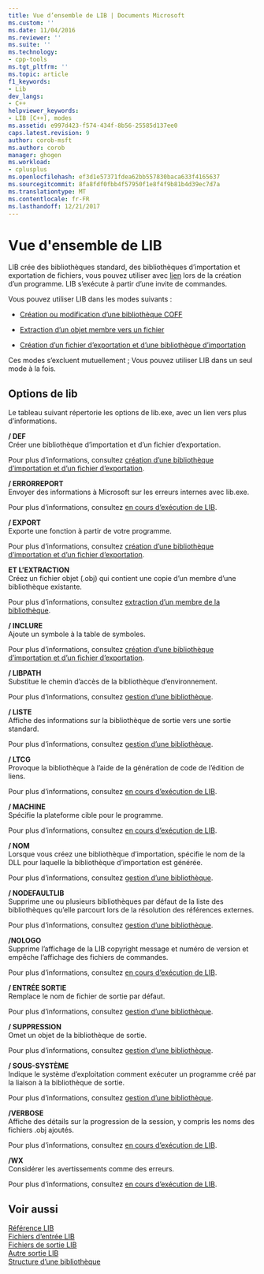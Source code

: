 ```yaml
---
title: Vue d’ensemble de LIB | Documents Microsoft
ms.custom: ''
ms.date: 11/04/2016
ms.reviewer: ''
ms.suite: ''
ms.technology:
- cpp-tools
ms.tgt_pltfrm: ''
ms.topic: article
f1_keywords:
- Lib
dev_langs:
- C++
helpviewer_keywords:
- LIB [C++], modes
ms.assetid: e997d423-f574-434f-8b56-25585d137ee0
caps.latest.revision: 9
author: corob-msft
ms.author: corob
manager: ghogen
ms.workload:
- cplusplus
ms.openlocfilehash: ef3d1e57371fdea62bb557830baca633f4165637
ms.sourcegitcommit: 8fa8fdf0fbb4f57950f1e8f4f9b81b4d39ec7d7a
ms.translationtype: MT
ms.contentlocale: fr-FR
ms.lasthandoff: 12/21/2017
---
```

# <a name="overview-of-lib"></a>Vue d'ensemble de LIB
LIB crée des bibliothèques standard, des bibliothèques d’importation et exportation de fichiers, vous pouvez utiliser avec [lien](../../build/reference/linker-options.md) lors de la création d’un programme. LIB s’exécute à partir d’une invite de commandes.  
  
 Vous pouvez utiliser LIB dans les modes suivants :  
  
-   [Création ou modification d’une bibliothèque COFF](../../build/reference/managing-a-library.md)  
  
-   [Extraction d’un objet membre vers un fichier](../../build/reference/extracting-a-library-member.md)  
  
-   [Création d’un fichier d’exportation et d’une bibliothèque d’importation](../../build/reference/working-with-import-libraries-and-export-files.md)  
  
 Ces modes s’excluent mutuellement ; Vous pouvez utiliser LIB dans un seul mode à la fois.  
  
## <a name="lib-options"></a>Options de lib  
 Le tableau suivant répertorie les options de lib.exe, avec un lien vers plus d’informations.  
  
 **/ DEF**  
 Créer une bibliothèque d’importation et d’un fichier d’exportation.  
  
 Pour plus d’informations, consultez [création d’une bibliothèque d’importation et d’un fichier d’exportation](../../build/reference/building-an-import-library-and-export-file.md).  
  
 **/ ERRORREPORT**  
 Envoyer des informations à Microsoft sur les erreurs internes avec lib.exe.  
  
 Pour plus d’informations, consultez [en cours d’exécution de LIB](../../build/reference/running-lib.md).  
  
 **/ EXPORT**  
 Exporte une fonction à partir de votre programme.  
  
 Pour plus d’informations, consultez [création d’une bibliothèque d’importation et d’un fichier d’exportation](../../build/reference/building-an-import-library-and-export-file.md).  
  
 **ET L’EXTRACTION**  
 Créez un fichier objet (.obj) qui contient une copie d’un membre d’une bibliothèque existante.  
  
 Pour plus d’informations, consultez [extraction d’un membre de la bibliothèque](../../build/reference/extracting-a-library-member.md).  
  
 **/ INCLURE**  
 Ajoute un symbole à la table de symboles.  
  
 Pour plus d’informations, consultez [création d’une bibliothèque d’importation et d’un fichier d’exportation](../../build/reference/building-an-import-library-and-export-file.md).  
  
 **/ LIBPATH**  
 Substitue le chemin d’accès de la bibliothèque d’environnement.  
  
 Pour plus d’informations, consultez [gestion d’une bibliothèque](../../build/reference/managing-a-library.md).  
  
 **/ LISTE**  
 Affiche des informations sur la bibliothèque de sortie vers une sortie standard.  
  
 Pour plus d’informations, consultez [gestion d’une bibliothèque](../../build/reference/managing-a-library.md).  
  
 **/ LTCG**  
 Provoque la bibliothèque à l’aide de la génération de code de l’édition de liens.  
  
 Pour plus d’informations, consultez [en cours d’exécution de LIB](../../build/reference/running-lib.md).  
  
 **/ MACHINE**  
 Spécifie la plateforme cible pour le programme.  
  
 Pour plus d’informations, consultez [en cours d’exécution de LIB](../../build/reference/running-lib.md).  
  
 **/ NOM**  
 Lorsque vous créez une bibliothèque d’importation, spécifie le nom de la DLL pour laquelle la bibliothèque d’importation est générée.  
  
 Pour plus d’informations, consultez [gestion d’une bibliothèque](../../build/reference/managing-a-library.md).  
  
 **/ NODEFAULTLIB**  
 Supprime une ou plusieurs bibliothèques par défaut de la liste des bibliothèques qu’elle parcourt lors de la résolution des références externes.  
  
 Pour plus d’informations, consultez [gestion d’une bibliothèque](../../build/reference/managing-a-library.md).  
  
 **/NOLOGO**  
 Supprime l’affichage de la LIB copyright message et numéro de version et empêche l’affichage des fichiers de commandes.  
  
 Pour plus d’informations, consultez [en cours d’exécution de LIB](../../build/reference/running-lib.md).  
  
 **/ ENTRÉE SORTIE**  
 Remplace le nom de fichier de sortie par défaut.  
  
 Pour plus d’informations, consultez [gestion d’une bibliothèque](../../build/reference/managing-a-library.md).  
  
 **/ SUPPRESSION**  
 Omet un objet de la bibliothèque de sortie.  
  
 Pour plus d’informations, consultez [gestion d’une bibliothèque](../../build/reference/managing-a-library.md).  
  
 **/ SOUS-SYSTÈME**  
 Indique le système d’exploitation comment exécuter un programme créé par la liaison à la bibliothèque de sortie.  
  
 Pour plus d’informations, consultez [gestion d’une bibliothèque](../../build/reference/managing-a-library.md).  
  
 **/VERBOSE**  
 Affiche des détails sur la progression de la session, y compris les noms des fichiers .obj ajoutés.  
  
 Pour plus d’informations, consultez [en cours d’exécution de LIB](../../build/reference/running-lib.md).  
  
 **/WX**  
 Considérer les avertissements comme des erreurs.  
  
 Pour plus d’informations, consultez [en cours d’exécution de LIB](../../build/reference/running-lib.md).  
  
## <a name="see-also"></a>Voir aussi  
 [Référence LIB](../../build/reference/lib-reference.md)   
 [Fichiers d’entrée LIB](../../build/reference/lib-input-files.md)   
 [Fichiers de sortie LIB](../../build/reference/lib-output-files.md)   
 [Autre sortie LIB](../../build/reference/other-lib-output.md)   
 [Structure d’une bibliothèque](../../build/reference/structure-of-a-library.md)